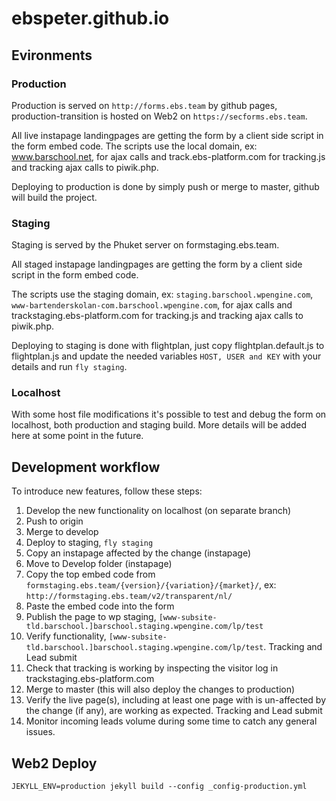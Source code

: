 # ebspeter.github.io

## Evironments

### Production

Production is served on `http://forms.ebs.team` by github pages, production-transition is hosted on Web2 on `https://secforms.ebs.team`. 

All live instapage landingpages are getting the form by a client side script in the form embed code. The scripts use the local domain, ex: www.barschool.net, for ajax calls and track.ebs-platform.com for tracking.js and tracking ajax calls to piwik.php.

Deploying to production is done by simply push or merge to master, github will build the project. 

### Staging

Staging is served by the Phuket server on formstaging.ebs.team. 

All staged instapage landingpages are getting the form by a client side script in the form embed code. 

The scripts use the staging domain, ex: `staging.barschool.wpengine.com`, `www-bartenderskolan-com.barschool.wpengine.com`, for ajax calls and trackstaging.ebs-platform.com for tracking.js and tracking ajax calls to piwik.php.

Deploying to staging is done with flightplan, just copy flightplan.default.js to flightplan.js and update the needed variables `HOST, USER and KEY` with your details and run `fly staging`. 

### Localhost

With some host file modifications it's possible to test and debug the form on localhost, both production and staging build. More details will be added here at some point in the future. 

## Development workflow

To introduce new features, follow these steps: 
1. Develop the new functionality on localhost (on separate branch)
1. Push to origin
1. Merge to develop
1. Deploy to staging, `fly staging`
1. Copy an instapage affected by the change (instapage)
1. Move to Develop folder (instapage)
1. Copy the top embed code from `formstaging.ebs.team/{version}/{variation}/{market}/`, ex: `http://formstaging.ebs.team/v2/transparent/nl/`
1. Paste the embed code into the form
1. Publish the page to wp staging, `[www-subsite-tld.barschool.]barschool.staging.wpengine.com/lp/test`
1. Verify functionality, `[www-subsite-tld.barschool.]barschool.staging.wpengine.com/lp/test`. Tracking and Lead submit
1. Check that tracking is working by inspecting the visitor log in trackstaging.ebs-platform.com
1. Merge to master (this will also deploy the changes to production)
1. Verify the live page(s), including at least one page with is un-affected by the change (if any), are working as expected. Tracking and Lead submit
1. Monitor incoming leads volume during some time to catch any general issues. 

## Web2 Deploy
`JEKYLL_ENV=production jekyll build --config _config-production.yml`
